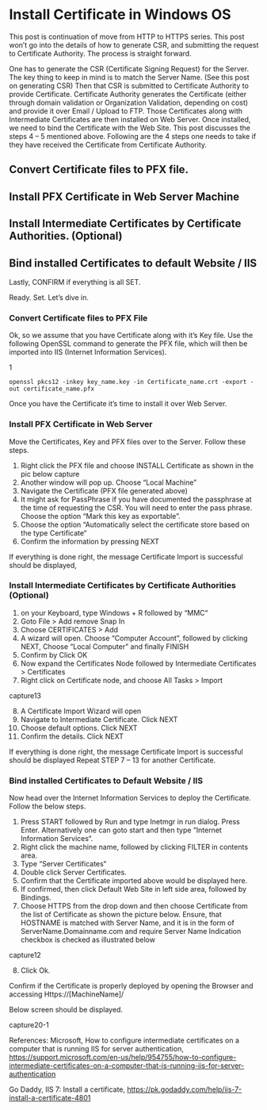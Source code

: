 # Install Certificate in Windows OS
This post is continuation of move from HTTP to HTTPS series. This post won’t go into the details of how to generate CSR, and submitting the request to Certificate Authority. The process is straight forward.

One has to generate the CSR (Certificate Signing Request) for the Server. The key thing to keep in mind is to match the Server Name. (See this post on generating CSR)
Then that CSR is submitted to Certificate Authority to provide Certificate.
Certificate Authority generates the Certificate (either through domain validation or Organization Validation, depending on cost) and provide it over Email / Upload to FTP.
Those Certificates along with Intermediate Certificates are then installed on Web Server.
Once installed, we need to bind the Certificate with the Web Site.
This post discusses the steps 4 – 5 mentioned above. Following are the 4 steps one needs to take if they have received the Certificate from Certificate Authority.

## Convert Certificate files to PFX file.
## Install PFX Certificate in Web Server Machine
## Install Intermediate Certificates by Certificate Authorities. (Optional)
## Bind installed Certificates to default Website / IIS
Lastly, CONFIRM if everything is all SET.

Ready. Set. Let’s dive in.


### Convert Certificate files to PFX File
Ok, so we assume that you have Certificate along with it’s Key file. Use the following OpenSSL command to generate the PFX file, which will then be imported into IIS (Internet Information Services).

1

```
openssl pkcs12 -inkey key_name.key -in Certificate_name.crt -export -out certificate_name.pfx
```
Once you have the Certificate it’s time to install it over Web Server.

### Install PFX Certificate in Web Server
Move the Certificates, Key and PFX files over to the Server. Follow these steps.

1. Right click the PFX file and choose INSTALL Certificate as shown in the pic below
capture
2. Another window will pop up. Choose “Local Machine”
3. Navigate the Certificate (PFX file generated above)
4. It might ask for PassPhrase if you have documented the passphrase at the time of requesting the CSR. You will need to enter the pass phrase. Choose the option “Mark this key as exportable”.
5. Choose the option “Automatically select the certificate store based on the type Certificate“
6. Confirm the information by pressing NEXT

If everything is done right, the message Certificate Import is successful should be displayed,

### Install Intermediate Certificates by Certificate Authorities (Optional)
1. on your Keyboard, type Windows + R followed by “MMC“
2. Goto File > Add remove Snap In
3. Choose CERTIFICATES > Add
4. A wizard will open. Choose “Computer Account”,  followed by clicking NEXT, Choose “Local Computer” and finally FINISH
5. Confirm by Click OK
6. Now expand the Certificates Node followed by Intermediate Certificates > Certificates
7. Right click on Certificate node, and choose All Tasks > Import

capture13

8. A Certificate Import Wizard will open
9. Navigate to Intermediate Certificate. Click NEXT
10. Choose default options. Click NEXT
11. Confirm the details. Click NEXT

If everything is done right, the message Certificate Import is successful should be displayed
Repeat STEP 7 – 13 for another Certificate.

### Bind installed Certificates to Default Website / IIS
Now head over the Internet Information Services to deploy the Certificate. Follow the below steps.

1. Press START followed by Run and type Inetmgr in run dialog. Press Enter. Alternatively one can goto start and then type “Internet Information Services“.
2. Right click the machine name, followed by clicking FILTER in contents area.
3. Type “Server Certificates“
4. Double click Server Certificates.
5. Confirm that the Certificate imported above would be displayed here.
6. If confirmed, then click Default Web Site in left side area, followed by Bindings.
7. Choose HTTPS from the drop down and then choose Certificate from the list of Certificate as shown the picture below. Ensure, that HOSTNAME is matched with Server Name, and it is in the form of ServerName.Domainname.com and require Server Name Indication checkbox is checked as illustrated below

capture12

8. Click Ok.

Confirm if the Certificate is properly deployed by opening the Browser and accessing Https://[MachineName]/

Below screen should be displayed.

capture20-1

 

References:
Microsoft, How to configure intermediate certificates on a computer that is running IIS for server authentication,  https://support.microsoft.com/en-us/help/954755/how-to-configure-intermediate-certificates-on-a-computer-that-is-running-iis-for-server-authentication

Go Daddy, IIS 7: Install a certificate, https://pk.godaddy.com/help/iis-7-install-a-certificate-4801
